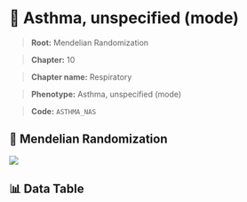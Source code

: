 # 🧪 Asthma, unspecified (mode)

> **Root:** Mendelian Randomization

> **Chapter:** 10  

> **Chapter name:** Respiratory

> **Phenotype:** Asthma, unspecified (mode)  

> **Code:** `ASTHMA_NAS`

## 🧬 Mendelian Randomization  

<img src="/MR/Figures/Forward/ASTHMA_NAS.png"/>

## 📊 Data Table

<CsvTableMRF src="/public/MR/Data/Forward/ASTHMA_NAS.csv"/>

